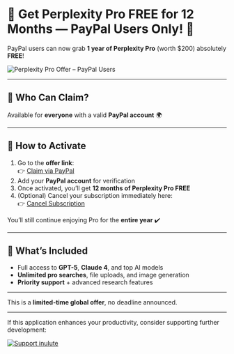# 🎉 Get Perplexity Pro FREE for 12 Months — PayPal Users Only! 💃

PayPal users can now grab **1 year of Perplexity Pro** (worth $200) absolutely **FREE**!  

![Perplexity Pro Offer – PayPal Users](https://cdn.jsdelivr.net/gh/inulute/perplexity-ai-app@refs/heads/main/notifications/images/ntf3.jpg)

---

## 👥 Who Can Claim?

Available for **everyone** with a valid **PayPal account** 🌍  

---

## 📲 How to Activate

1. Go to the **offer link**:  
   👉 [Claim via PayPal](https://www.perplexity.ai/join/p/paypal-subscription)  
2. Add your **PayPal account** for verification  
3. Once activated, you’ll get **12 months of Perplexity Pro FREE**  
4. (Optional) Cancel your subscription immediately here:  
   👉 [Cancel Subscription](https://www.perplexity.ai/account/details)  

You’ll still continue enjoying Pro for the **entire year** ✔️  

---

## 🚀 What’s Included

- Full access to **GPT-5**, **Claude 4**, and top AI models  
- **Unlimited pro searches**, file uploads, and image generation  
- **Priority support** + advanced research features  

---


This is a **limited-time global offer**, no deadline announced.  

---

If this application enhances your productivity, consider supporting further development:  

[![Support inulute](https://img.shields.io/badge/SUPPORT_INULUTE-teal?style=for-the-badge&logo=paypal)](https://support.inulute.com)
